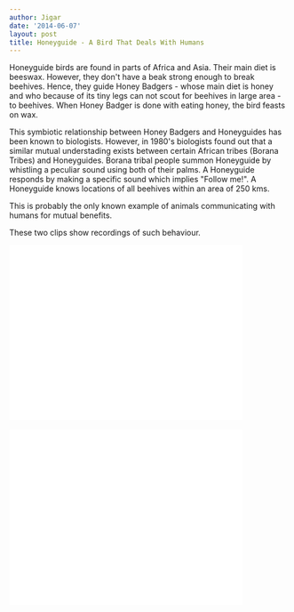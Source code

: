 ```yaml
---
author: Jigar
date: '2014-06-07'
layout: post
title: Honeyguide - A Bird That Deals With Humans
---
```


Honeyguide birds are found in parts of Africa and Asia. Their main diet
is beeswax. However, they don't have a beak strong enough to break
beehives. Hence, they guide Honey Badgers - whose main diet is honey and
who because of its tiny legs can not scout for beehives in large area -
to beehives. When Honey Badger is done with eating honey, the bird
feasts on wax.

This symbiotic relationship between Honey Badgers and Honeyguides has 
been known to biologists. However, in 1980's biologists found out that 
a similar mutual understading exists between certain African tribes 
(Borana Tribes) and Honeyguides. Borana tribal people summon Honeyguide 
by whistling a peculiar sound using both of their palms. A Honeyguide 
responds by making a specific sound which implies "Follow me!". A Honeyguide 
knows locations of all beehives within an area of 250 kms.

This is probably the only known example of animals communicating with
humans for mutual benefits.

These two clips show recordings of such behaviour.

<div class="videowrapper">
<iframe width="420" height="315"
src="//www.youtube.com/embed/mVtSYRmlirg" frameborder="0"
allowfullscreen></iframe>
</div>

<br/>

<div class="videowrapper">
<iframe width="420" height="315"
src="//www.youtube.com/embed/SN5igku_kGk" frameborder="0"
allowfullscreen></iframe>
</div>



